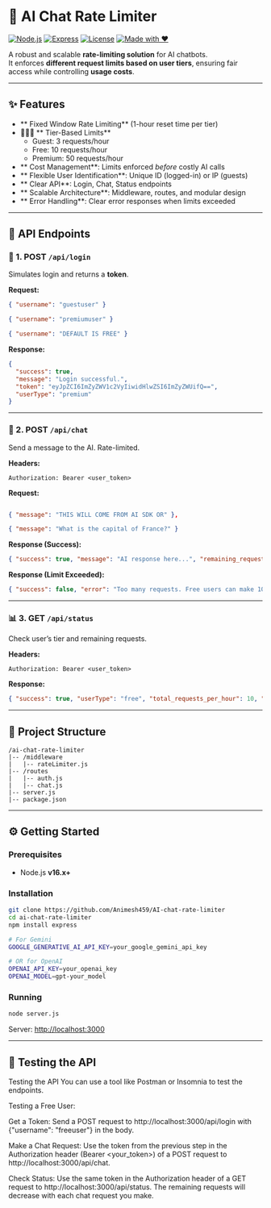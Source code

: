 # 🚀 AI Chat Rate Limiter

[![Node.js](https://img.shields.io/badge/Node.js-24.x-green?logo=node.js)](https://nodejs.org/)
[![Express](https://img.shields.io/badge/Express.js-Framework-lightgrey?logo=express)](https://expressjs.com/)
[![License](https://img.shields.io/badge/License-MIT-blue.svg)](LICENSE)
[![Made with ❤️](https://img.shields.io/badge/Made%20with-%E2%9D%A4-red)](#)

A robust and scalable **rate-limiting solution** for AI chatbots.  
It enforces **different request limits based on user tiers**, ensuring fair access while controlling **usage costs**.

---

## ✨ Features
-  ** Fixed Window Rate Limiting** (1-hour reset time per tier)
- 🧑‍🤝‍🧑 ** Tier-Based Limits**  
  - Guest: 3 requests/hour  
  - Free: 10 requests/hour  
  - Premium: 50 requests/hour
-  ** Cost Management**: Limits enforced *before* costly AI calls
-  ** Flexible User Identification**: Unique ID (logged-in) or IP (guests)
-  ** Clear API**: Login, Chat, Status endpoints
-  ** Scalable Architecture**: Middleware, routes, and modular design
-  ** Error Handling**: Clear error responses when limits exceeded

---

## 📘 API Endpoints

### 🔐 1. POST `/api/login`
Simulates login and returns a **token**.

**Request:**
```json
{ "username": "guestuser" }
```
```json
{ "username": "premiumuser" }
```
```json
{ "username": "DEFAULT IS FREE" }
```
**Response:**
```json
{
  "success": true,
  "message": "Login successful.",
  "token": "eyJpZCI6ImZyZWV1c2VyIiwidHlwZSI6ImZyZWUifQ==",
  "userType": "premium"
}
```

---

### 💬 2. POST `/api/chat`
Send a message to the AI. Rate-limited.

**Headers:**
```
Authorization: Bearer <user_token>
```

**Request:**
```json

{ "message": "THIS WILL COME FROM AI SDK OR" },

{ "message": "What is the capital of France?" }
```

**Response (Success):**
```json
{ "success": true, "message": "AI response here...", "remaining_requests": 7 }
```

**Response (Limit Exceeded):**
```json
{ "success": false, "error": "Too many requests. Free users can make 10 requests per hour.", "remaining_requests": 0, "reset_in_seconds": "MS" }
```

---

### 📊 3. GET `/api/status`
Check user’s tier and remaining requests.

**Headers:**
```
Authorization: Bearer <user_token>
```

**Response:**
```json
{ "success": true, "userType": "free", "total_requests_per_hour": 10, "remaining_requests": 9 , "reset_in_seconds": "MS"}
```

---

## 📂 Project Structure
```
/ai-chat-rate-limiter
|-- /middleware
|   |-- rateLimiter.js
|-- /routes
|   |-- auth.js
|   |-- chat.js
|-- server.js
|-- package.json
```

---

## ⚙️ Getting Started

### Prerequisites
- Node.js **v16.x+**

### Installation
```bash
git clone https://github.com/Animesh459/AI-chat-rate-limiter
cd ai-chat-rate-limiter
npm install express

# For Gemini
GOOGLE_GENERATIVE_AI_API_KEY=your_google_gemini_api_key

# OR for OpenAI
OPENAI_API_KEY=your_openai_key
OPENAI_MODEL=gpt-your_model

``` 

### Running
```bash
node server.js
```
Server: [http://localhost:3000](http://localhost:3000)

---

## 🧪 Testing the API

Testing the API
You can use a tool like Postman or Insomnia to test the endpoints.

Testing a Free User:

Get a Token: Send a POST request to http://localhost:3000/api/login with {"username": "freeuser"} in the body.

Make a Chat Request: Use the token from the previous step in the Authorization header (Bearer <your_token>) of a POST request to http://localhost:3000/api/chat.

Check Status: Use the same token in the Authorization header of a GET request to http://localhost:3000/api/status. The remaining requests will decrease with each chat request you make.


